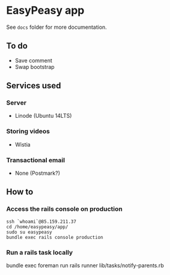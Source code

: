 # EasyPeasy app

See `docs` folder for more documentation.

## To do

- Save comment
- Swap bootstrap

## Services used

### Server

* Linode (Ubuntu 14LTS)

### Storing videos

* Wistia

### Transactional email

* None (Postmark?)

## How to

### Access the rails console on production

    ssh `whoami`@85.159.211.37
    cd /home/easypeasy/app/
    sudo su easypeasy
    bundle exec rails console production
 
### Run a rails task locally

bundle exec foreman run rails runner lib/tasks/notify-parents.rb
